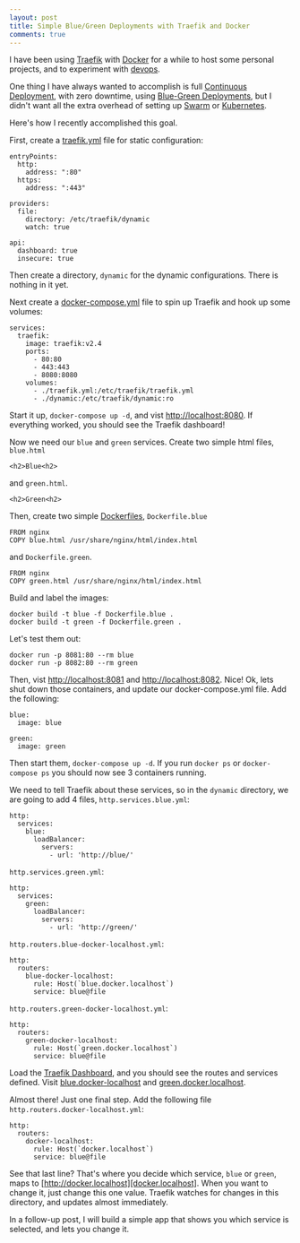 ```yaml
---
layout: post
title: Simple Blue/Green Deployments with Traefik and Docker
comments: true
---
```


I have been using [Traefik][traefik] with [Docker][docker] for a while
to host some personal projects, and to experiment with [devops][devops].

One thing I have always wanted to accomplish is full [Continuous Deployment][cd],
with zero downtime, using [Blue-Green Deployments][blue-green-deployments],
but I didn't want all the extra overhead of setting up [Swarm][swarm] or [Kubernetes][kubernetes].

Here's how I recently accomplished this goal.

First, create a [traefik.yml][traefik.yml] file for static configuration:

    entryPoints:
      http:
        address: ":80"
      https:
        address: ":443"

    providers:
      file:
        directory: /etc/traefik/dynamic
        watch: true

    api:
      dashboard: true
      insecure: true

Then create a directory, `dynamic` for the dynamic configurations. There is nothing in it yet.

Next create a [docker-compose.yml][docker-compose.yml] file to spin up Traefik and hook up
some volumes:

    services:
      traefik:
        image: traefik:v2.4
        ports:
          - 80:80
          - 443:443
          - 8080:8080
        volumes:
          - ./traefik.yml:/etc/traefik/traefik.yml
          - ./dynamic:/etc/traefik/dynamic:ro

Start it up, `docker-compose up -d`, and vist [http://localhost:8080][localhost].
If everything worked, you should see the Traefik dashboard!

Now we need our `blue` and `green` services. Create two simple html files, `blue.html`

    <h2>Blue<h2>

and `green.html`.

    <h2>Green<h2>

Then, create two simple [Dockerfiles][dockerfile], `Dockerfile.blue`

    FROM nginx
    COPY blue.html /usr/share/nginx/html/index.html

and `Dockerfile.green`.

    FROM nginx
    COPY green.html /usr/share/nginx/html/index.html

Build and label the images:

    docker build -t blue -f Dockerfile.blue .
    docker build -t green -f Dockerfile.green .

Let's test them out:

    docker run -p 8081:80 --rm blue
    docker run -p 8082:80 --rm green

Then, vist [http://localhost:8081][blue.localhost] and [http://localhost:8082][green.localhost].
Nice! Ok, lets shut down those containers, and update our docker-compose.yml file.
Add the following:

    blue:
      image: blue

    green:
      image: green

Then start them, `docker-compose up -d`. If you run `docker ps` or `docker-compose ps`
you should now see 3 containers running.

We need to tell Traefik about these services, so in the `dynamic` directory, we are going to add 4 files,
`http.services.blue.yml`:

    http:
      services:
        blue:
          loadBalancer:
            servers:
              - url: 'http://blue/'

`http.services.green.yml`:

    http:
      services:
        green:
          loadBalancer:
            servers:
              - url: 'http://green/'

`http.routers.blue-docker-localhost.yml`:

    http:
      routers:
        blue-docker-localhost:
          rule: Host(`blue.docker.localhost`)
          service: blue@file

`http.routers.green-docker-localhost.yml`:

    http:
      routers:
        green-docker-localhost:
          rule: Host(`green.docker.localhost`)
          service: blue@file

Load the [Traefik Dashboard][dashboard], and you should see the routes and services defined.
Visit [blue.docker-localhost][blue.docker.localhost] and [green.docker.localhost][green.docker.localhost].

Almost there! Just one final step. Add the following file
`http.routers.docker-localhost.yml`:

    http:
      routers:
        docker-localhost:
          rule: Host(`docker.localhost`)
          service: blue@file

See that last line? That's where you decide which service, `blue` or `green`, maps to
[http://docker.localhost][docker.localhost].
When you want to change it, just change this one value. Traefik watches for changes in this directory, and updates
almost immediately.

In a follow-up post, I will build a simple app that shows you which service is selected, and lets you change it.

[traefik]: https://traefik.io/traefik/
[docker]: https://www.docker.com/products/docker-desktop
[devops]: https://en.wikipedia.org/wiki/DevOps
[cd]: https://en.wikipedia.org/wiki/Continuous_deployment
[blue-green-deployments]: https://martinfowler.com/bliki/BlueGreenDeployment.html
[swarm]: https://docs.docker.com/engine/swarm/
[kubernetes]: https://kubernetes.io/
[traefik.yml]: https://doc.traefik.io/traefik/getting-started/configuration-overview/
[docker-compose.yml]: https://docs.docker.com/compose/compose-file/
[localhost]: http://localhost:8080
[dockerfile]: https://docs.docker.com/engine/reference/builder/
[blue.localhost]: http://localhost:8081
[green.localhost]: http://localhost:8081
[dashboard]: http://localhost:8080/dashboard/#/
[blue.docker.localhost]: http://blue.docker.localhost
[green.docker.localhost]: http://green.docker.localhost
[docker.localhost]: http://docker.localhost
